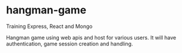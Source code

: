 # hangman-game
Training Express, React and Mongo

Hangman game using web apis and host for various users. It will have authentication, game session creation and handling. 
